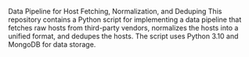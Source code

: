 Data Pipeline for Host Fetching, Normalization, and Deduping
This repository contains a Python script for implementing a data pipeline that fetches raw hosts from third-party vendors, normalizes the hosts into a unified format, and dedupes the hosts. The script uses Python 3.10 and MongoDB for data storage.


